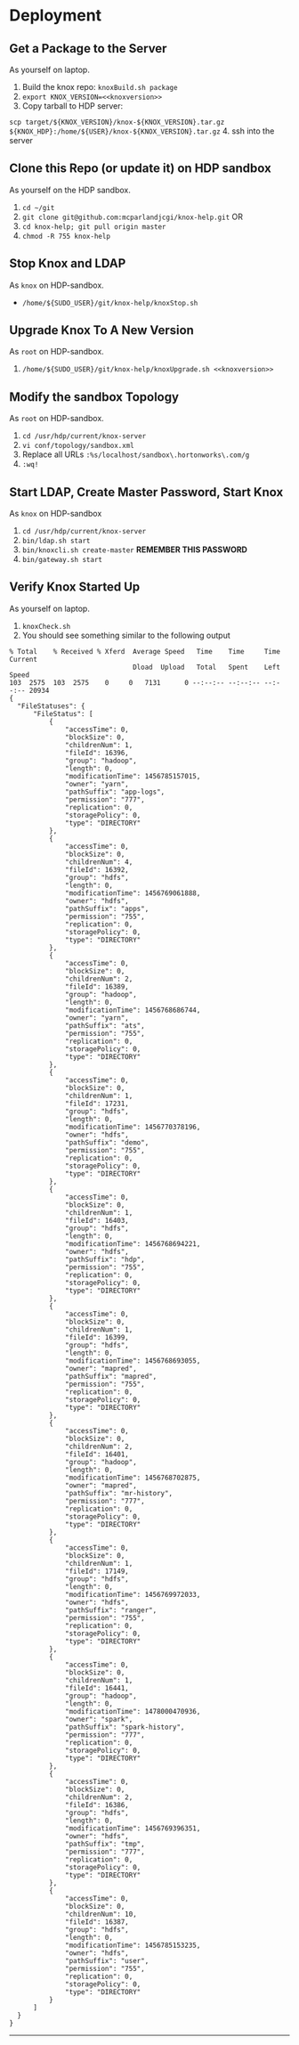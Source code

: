 # Deployment

## Get a Package to the Server
As yourself on laptop.

 1. Build the knox repo: `knoxBuild.sh package`
 2. `export KNOX_VERSION=<<knoxversion>>`
 3. Copy tarball to HDP server:

 `scp target/${KNOX_VERSION}/knox-${KNOX_VERSION}.tar.gz ${KNOX_HDP}:/home/${USER}/knox-${KNOX_VERSION}.tar.gz`
 4. ssh into the server

## Clone this Repo (or update it) on HDP sandbox
As yourself on the HDP sandbox.

 1. `cd ~/git`
   1. `git clone git@github.com:mcparlandjcgi/knox-help.git` OR
   1. `cd knox-help; git pull origin master`
 2. `chmod -R 755 knox-help`
 
## Stop Knox and LDAP
As `knox` on HDP-sandbox.

 * `/home/${SUDO_USER}/git/knox-help/knoxStop.sh`

## Upgrade Knox To A New Version
As `root` on HDP-sandbox.

 1. `/home/${SUDO_USER}/git/knox-help/knoxUpgrade.sh <<knoxversion>>`

## Modify the sandbox Topology
As `root` on HDP-sandbox.

  1. `cd /usr/hdp/current/knox-server`
  1. `vi conf/topology/sandbox.xml`
  1. Replace all URLs `:%s/localhost/sandbox\.hortonworks\.com/g`
  1. `:wq!`

## Start LDAP, Create Master Password, Start Knox
As `knox` on HDP-sandbox

 1. `cd /usr/hdp/current/knox-server`
 1. `bin/ldap.sh start`
 1. `bin/knoxcli.sh create-master` **REMEMBER THIS PASSWORD**
 1. `bin/gateway.sh start`

## Verify Knox Started Up
As yourself on laptop.

 1. `knoxCheck.sh`
 1. You should see something similar to the following output

```
% Total    % Received % Xferd  Average Speed   Time    Time     Time  Current
                               Dload  Upload   Total   Spent    Left  Speed
103  2575  103  2575    0     0   7131      0 --:--:-- --:--:-- --:--:-- 20934
{
  "FileStatuses": {
      "FileStatus": [
          {
              "accessTime": 0,
              "blockSize": 0,
              "childrenNum": 1,
              "fileId": 16396,
              "group": "hadoop",
              "length": 0,
              "modificationTime": 1456785157015,
              "owner": "yarn",
              "pathSuffix": "app-logs",
              "permission": "777",
              "replication": 0,
              "storagePolicy": 0,
              "type": "DIRECTORY"
          },
          {
              "accessTime": 0,
              "blockSize": 0,
              "childrenNum": 4,
              "fileId": 16392,
              "group": "hdfs",
              "length": 0,
              "modificationTime": 1456769061888,
              "owner": "hdfs",
              "pathSuffix": "apps",
              "permission": "755",
              "replication": 0,
              "storagePolicy": 0,
              "type": "DIRECTORY"
          },
          {
              "accessTime": 0,
              "blockSize": 0,
              "childrenNum": 2,
              "fileId": 16389,
              "group": "hadoop",
              "length": 0,
              "modificationTime": 1456768686744,
              "owner": "yarn",
              "pathSuffix": "ats",
              "permission": "755",
              "replication": 0,
              "storagePolicy": 0,
              "type": "DIRECTORY"
          },
          {
              "accessTime": 0,
              "blockSize": 0,
              "childrenNum": 1,
              "fileId": 17231,
              "group": "hdfs",
              "length": 0,
              "modificationTime": 1456770378196,
              "owner": "hdfs",
              "pathSuffix": "demo",
              "permission": "755",
              "replication": 0,
              "storagePolicy": 0,
              "type": "DIRECTORY"
          },
          {
              "accessTime": 0,
              "blockSize": 0,
              "childrenNum": 1,
              "fileId": 16403,
              "group": "hdfs",
              "length": 0,
              "modificationTime": 1456768694221,
              "owner": "hdfs",
              "pathSuffix": "hdp",
              "permission": "755",
              "replication": 0,
              "storagePolicy": 0,
              "type": "DIRECTORY"
          },
          {
              "accessTime": 0,
              "blockSize": 0,
              "childrenNum": 1,
              "fileId": 16399,
              "group": "hdfs",
              "length": 0,
              "modificationTime": 1456768693055,
              "owner": "mapred",
              "pathSuffix": "mapred",
              "permission": "755",
              "replication": 0,
              "storagePolicy": 0,
              "type": "DIRECTORY"
          },
          {
              "accessTime": 0,
              "blockSize": 0,
              "childrenNum": 2,
              "fileId": 16401,
              "group": "hadoop",
              "length": 0,
              "modificationTime": 1456768702875,
              "owner": "mapred",
              "pathSuffix": "mr-history",
              "permission": "777",
              "replication": 0,
              "storagePolicy": 0,
              "type": "DIRECTORY"
          },
          {
              "accessTime": 0,
              "blockSize": 0,
              "childrenNum": 1,
              "fileId": 17149,
              "group": "hdfs",
              "length": 0,
              "modificationTime": 1456769972033,
              "owner": "hdfs",
              "pathSuffix": "ranger",
              "permission": "755",
              "replication": 0,
              "storagePolicy": 0,
              "type": "DIRECTORY"
          },
          {
              "accessTime": 0,
              "blockSize": 0,
              "childrenNum": 1,
              "fileId": 16441,
              "group": "hadoop",
              "length": 0,
              "modificationTime": 1478000470936,
              "owner": "spark",
              "pathSuffix": "spark-history",
              "permission": "777",
              "replication": 0,
              "storagePolicy": 0,
              "type": "DIRECTORY"
          },
          {
              "accessTime": 0,
              "blockSize": 0,
              "childrenNum": 2,
              "fileId": 16386,
              "group": "hdfs",
              "length": 0,
              "modificationTime": 1456769396351,
              "owner": "hdfs",
              "pathSuffix": "tmp",
              "permission": "777",
              "replication": 0,
              "storagePolicy": 0,
              "type": "DIRECTORY"
          },
          {
              "accessTime": 0,
              "blockSize": 0,
              "childrenNum": 10,
              "fileId": 16387,
              "group": "hdfs",
              "length": 0,
              "modificationTime": 1456785153235,
              "owner": "hdfs",
              "pathSuffix": "user",
              "permission": "755",
              "replication": 0,
              "storagePolicy": 0,
              "type": "DIRECTORY"
          }
      ]
  }
}

```

----
